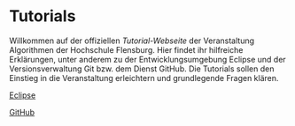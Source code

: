 # Tutorials

Willkommen auf der offiziellen *Tutorial-Webseite* der Veranstaltung Algorithmen der Hochschule Flensburg. Hier findet ihr hilfreiche Erklärungen, unter anderem zu der Entwicklungsumgebung Eclipse und der Versionsverwaltung Git bzw. dem Dienst GitHub. Die Tutorials sollen den Einstieg in die Veranstaltung erleichtern und grundlegende Fragen klären.

[Eclipse](eclipse.md)

[GitHub](github.md)